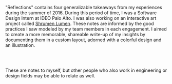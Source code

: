 "Reflections" contains four generalizable takeaways from my experiences during the summer of 2016. During this period of time, I was a Software Design Intern at IDEO Palo Alto. I was also working on an interactive art project called [Shrumen Lumen](/shrumen-lumen). These notes are informed by the good practices I saw modeled by my team members in each engagement. I aimed to create a more memorable, shareable write-up of my insights by documenting them in a custom layout, adorned with a colorful design and an illustration.

<br /><br />

These are notes to myself, but other people who also work in engineering or design fields may be able to relate as well.
